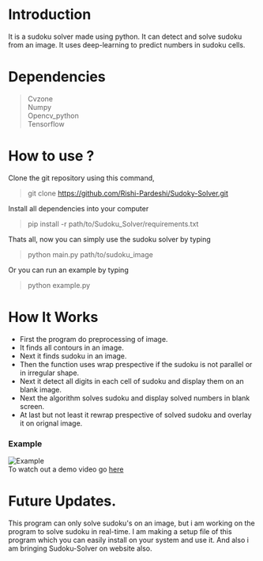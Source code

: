 # Introduction
It is a sudoku solver made using python. It can detect and solve sudoku from an image. It uses deep-learning to predict numbers in sudoku cells.
# Dependencies
> Cvzone<br>
> Numpy<br>
> Opencv_python<br>
> Tensorflow<br>
# How to use ?
Clone the git repository using this command,
> git clone https://github.com/Rishi-Pardeshi/Sudoky-Solver.git

Install all dependencies into your computer
> pip install -r path/to/Sudoku_Solver/requirements.txt

Thats all, now you can simply use the sudoku solver by typing
> python main.py path/to/sudoku_image

Or you can run an example by typing
> python example.py

# How It Works
- First the program do preprocessing of image.
- It finds all contours in an image.
- Next it finds sudoku in an image.
- Then the function uses wrap prespective if the sudoku is not parallel or in irregular shape.
- Next it detect all digits in each cell of sudoku and display them on an blank image.
- Next the algorithm solves sudoku and display solved numbers in blank screen.
- At last but not least it rewrap prespective of solved sudoku and overlay it on orignal image.
### Example<br>
![Example](https://user-images.githubusercontent.com/98802415/153587621-3d66150e-6208-4381-b209-34d39a5f3c8b.png)<br>
To watch out a demo video go [here](https://vimeo.com/680478184)
# Future Updates.
This program can only solve sudoku's on an image, but i am working on the program to solve sudoku in real-time. I am making a setup file of this program which you can easily install on your system and use it. And also i am bringing Sudoku-Solver on website also.

